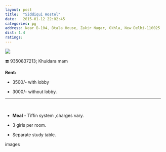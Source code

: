 ```yaml
---
layout: post
title:  "Siddiqui Hostel"
date:   2015-01-12 22:02:45
categories: pg
address: Near B-104, Btala House, Zakir Nagar, Okhla, New Delhi-110025.
dist: 1.4
ratings:
---
```


<a href="https://www.google.com/maps/dir/28.5610546,77.2790213/'28.56684,77.28794'/@28.563987,77.2791668,16z/data=!4m7!4m6!1m0!1m3!2m2!1d77.28794!2d28.56684!3e2?hl=en">
        <img src="https://maps.googleapis.com/maps/api/staticmap?visible=Jamia+Millia+Islamia&size=640x300&scale=2&maptype=roadmap&markers=%7Ccolor:red%7Clabel:S%7C28.56684,77.28794&markers=size:mid|color:green%7Clabel:FET%7C28.5606083,77.2790183&markers=size:mid|color:green%7Clabel:FET%7C28.561075,77.280960&path=color:0x0000ff|weight:3|28.561019, 77.279317|28.561019, 77.279853|28.561019, 77.280411|28.561038, 77.281012|28.561038, 77.281484|28.561038, 77.282107|28.561056, 77.282300|28.561056, 77.282707|28.561075, 77.283008|28.561358, 77.283866|28.561584, 77.284231|28.561659, 77.284510|28.561942, 77.285132|28.562112, 77.285604|28.562376, 77.285797|28.562677, 77.286012|28.562998, 77.286269|28.563337, 77.286462|28.563488, 77.286720|28.563733, 77.286913|28.563864, 77.287106|28.564185, 77.287471|28.564486, 77.288072|28.565089, 77.288437|28.565316, 77.288351|28.565485, 77.288050|28.565693, 77.287664|28.565919, 77.287686|28.566039, 77.287412|28.566246, 77.287476|28.566463, 77.287552|28.566670, 77.287659|28.566623, 77.287670|28.566802, 77.287755|28.566812, 77.287713|28.566842, 77.287728|28.566897, 77.287745|28.566831, 77.287981">
</a>

:phone:  9350837213; Khuidara mam



**Rent:**

* 3500/- with lobby

* 3000/- without lobby.


<hr><br>

*  **Meal** - Tiffin system ,charges vary.

* 3 girls per room.

* Separate study table.

images
